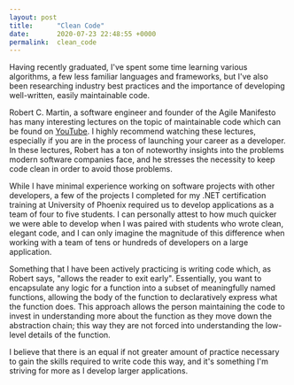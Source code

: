 ```yaml
---
layout: post
title:      "Clean Code"
date:       2020-07-23 22:48:55 +0000
permalink:  clean_code
---
```



Having recently graduated, I've spent some time learning various algorithms, a few less familiar languages and frameworks, but I've also been researching industry best practices and the importance of developing well-written, easily maintainable code.

Robert C. Martin, a software engineer and founder of the Agile Manifesto has many interesting lectures on the topic of maintainable code which can be found on [YouTube](https://www.youtube.com/c/UnityCoin). I highly recommend watching these lectures, especially if you are in the process of launching your career as a developer. In these lectures, Robert has a ton of noteworthy insights into the problems modern software companies face, and he stresses the necessity to keep code clean in order to avoid those problems.

While I have minimal experience working on software projects with other developers, a few of the projects I completed for my .NET certification training at University of Phoenix required us to develop applications as a team of four to five students. I can personally attest to how much quicker we were able to develop when I was paired with students who wrote clean, elegant code, and I can only imagine the magnitude of this difference when working with a team of tens or hundreds of developers on a large application.

Something that I have been actively practicing is writing code which, as Robert says, "allows the reader to exit early". Essentially, you want to encapsulate any logic for a function into a subset of meaningfully named functions, allowing the body of the function to declaratively express what the function does. This approach allows the person maintaining the code to invest in understanding more about the function as they move down the abstraction chain; this way they are not forced into understanding the low-level details of the function.

I believe that there is an equal if not greater amount of practice necessary to gain the skills required to write code this way, and it's something I'm striving for more as I develop larger applications.
